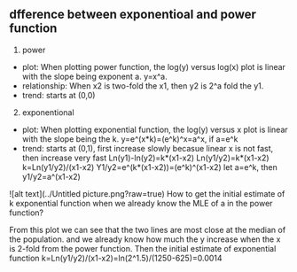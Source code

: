 ## dfference between exponentioal and power function
1. power
- plot: When plotting power function, the log(y) versus log(x) plot is linear with the slope being exponent a. y=x^a.  
- relationship: When x2 is two-fold the x1, then y2 is 2^a fold the y1.  
- trend: starts at (0,0)
2. exponentional 
- plot: When plotting exponential function, the log(y) versus x plot is linear with the slope being the k. y=e^(x*k)=(e^k)^x=a^x, if a=e^k
- trend: starts at (0,1), first increase slowly becasue linear x is not fast, then increase very fast
Ln(y1)-ln(y2)=k*(x1-x2)
Ln(y1/y2)=k*(x1-x2)
k=Ln(y1/y2)/(x1-x2)
Y1/y2=e^(k*(x1-x2))=(e^k)^(x1-x2) let a=e^k, then y1/y2=a^(x1-x2)

![alt text](../Untitled picture.png?raw=true)
How to get the initial estimate of k exponential function when we already know the MLE of a in the power function?





From this plot we can see that the two lines are most close at the median of the population. and we already know how much the y increase when the x is 2-fold from the power function.
Then the initial estimate of exponential function k=Ln(y1/y2)/(x1-x2)=ln(2^1.5)/(1250-625)=0.0014


